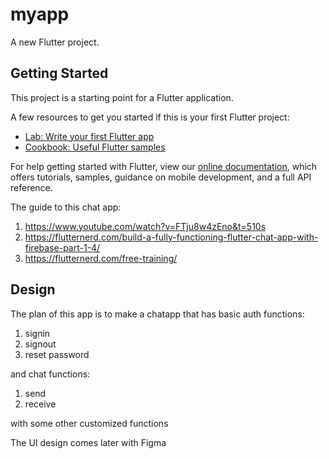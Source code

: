 # myapp

A new Flutter project.

## Getting Started

This project is a starting point for a Flutter application.

A few resources to get you started if this is your first Flutter project:

- [Lab: Write your first Flutter app](https://flutter.dev/docs/get-started/codelab)
- [Cookbook: Useful Flutter samples](https://flutter.dev/docs/cookbook)

For help getting started with Flutter, view our
[online documentation](https://flutter.dev/docs), which offers tutorials,
samples, guidance on mobile development, and a full API reference.

The guide to this chat app:

1. https://www.youtube.com/watch?v=FTju8w4zEno&t=510s
2. https://flutternerd.com/build-a-fully-functioning-flutter-chat-app-with-firebase-part-1-4/
3. https://flutternerd.com/free-training/

## Design

The plan of this app is to make a chatapp that has basic auth functions:

1. signin
2. signout
3. reset password

and chat functions:

1. send
2. receive

with some other customized functions

The UI design comes later with Figma